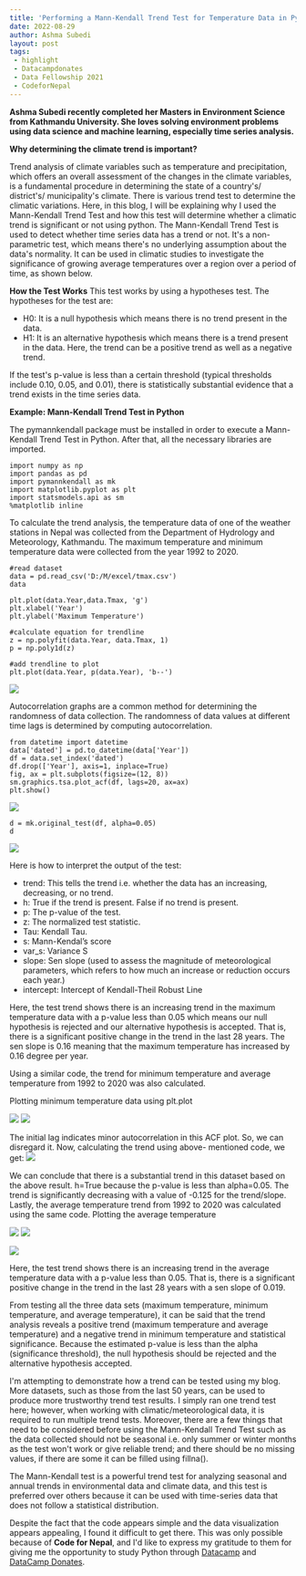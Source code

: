 ```yaml
---
title: 'Performing a Mann-Kendall Trend Test for Temperature Data in Python'
date: 2022-08-29
author: Ashma Subedi
layout: post
tags:
 - highlight
 - Datacampdonates 
 - Data Fellowship 2021
 - CodeforNepal
---
```


**Ashma Subedi recently completed her Masters in Environment Science from Kathmandu University. She loves solving environment problems using data science and machine learning, especially time series analysis.**

**Why determining the climate trend is important?**

Trend analysis of climate variables such as temperature and precipitation, which offers an overall assessment of the changes in the climate variables, is a fundamental procedure in determining the state of a country's/ district's/ municipality's climate. There is various trend test to determine the climatic variations. Here, in this blog, I will be explaining why I used the Mann-Kendall Trend Test and how this test will determine whether a climatic trend is significant or not using python. The Mann-Kendall Trend Test is used to detect whether time series data has a trend or not. It's a non-parametric test, which means there's no underlying assumption about the data's normality. It can be used in climatic studies to investigate the significance of growing average temperatures over a region over a period of time, as shown below.

**How the Test Works**
This test works by using a hypotheses test. The hypotheses for the test are: 

* H0: It is a null hypothesis which means there is no trend present in the data.
* H1: It is an alternative hypothesis which means there is a trend present in the data. Here, the trend can be a positive trend as well as a negative trend. 

If the test's p-value is less than a certain threshold (typical thresholds include 0.10, 0.05, and 0.01), there is statistically substantial evidence that a trend exists in the time series data.

**Example: Mann-Kendall Trend Test in Python**

The pymannkendall package must be installed in order to execute a Mann-Kendall Trend Test in Python. After that, all the necessary libraries are imported. 

```
import numpy as np
import pandas as pd
import pymannkendall as mk
import matplotlib.pyplot as plt
import statsmodels.api as sm
%matplotlib inline
```
To calculate the trend analysis, the temperature data of one of the weather stations in Nepal was collected from the Department of Hydrology and Meteorology, Kathmandu. The maximum temperature and minimum temperature data were collected from the year 1992 to 2020.
```
#read dataset
data = pd.read_csv('D:/M/excel/tmax.csv')
data
```
```
plt.plot(data.Year,data.Tmax, 'g')
plt.xlabel('Year')
plt.ylabel('Maximum Temperature')

#calculate equation for trendline
z = np.polyfit(data.Year, data.Tmax, 1)
p = np.poly1d(z)

#add trendline to plot
plt.plot(data.Year, p(data.Year), 'b--')
```
![](https://github.com/ashmasubedi0/Mann-Kendall-Trend-Test/raw/main/tmax.png)

Autocorrelation graphs are a common method for determining the randomness of data collection. The randomness of data values at different time lags is determined by computing autocorrelation. 
```
from datetime import datetime
data['dated'] = pd.to_datetime(data['Year'])
df = data.set_index('dated')
df.drop(['Year'], axis=1, inplace=True)
fig, ax = plt.subplots(figsize=(12, 8))
sm.graphics.tsa.plot_acf(df, lags=20, ax=ax)
plt.show()
```
![](https://github.com/ashmasubedi0/Mann-Kendall-Trend-Test/raw/main/auto_tmax.png)

```
d = mk.original_test(df, alpha=0.05)
d
```
![](https://github.com/ashmasubedi0/Mann-Kendall-Trend-Test/raw/main/tmin.png)

Here is how to interpret the output of the test:
* trend: This tells the trend i.e. whether the data has an increasing, decreasing, or no trend.
* h: True if the trend is present. False if no trend is present.
* p: The p-value of the test.
* z: The normalized test statistic.
* Tau: Kendall Tau.
* s: Mann-Kendal’s score
* var_s: Variance S
* slope: Sen slope (used to assess the magnitude of meteorological parameters, which refers to how much an increase or reduction occurs each year.)
* intercept: Intercept of Kendall-Theil Robust Line


Here, the test trend shows there is an increasing trend in the maximum temperature data with a p-value less than 0.05 which means our null hypothesis is rejected and our alternative hypothesis is accepted. That is, there is a significant positive change in the trend in the last 28 years. The sen slope is 0.16 meaning that the maximum temperature has increased by 0.16 degree per year. 

Using a similar code, the trend for minimum temperature and average temperature from 1992 to 2020 was also calculated. 

Plotting minimum temperature data using plt.plot

![](https://github.com/ashmasubedi0/Mann-Kendall-Trend-Test/raw/main/tmin.png)
![](https://github.com/ashmasubedi0/Mann-Kendall-Trend-Test/raw/main/auto_tmin.png)

The initial lag indicates minor autocorrelation in this ACF plot. So, we can disregard it. Now, calculating the trend using above- mentioned code, we get:
![](https://github.com/ashmasubedi0/Mann-Kendall-Trend-Test/raw/main/senslope_tmin.jpg)

We can conclude that there is a substantial trend in this dataset based on the above result. h=True because the p-value is less than alpha=0.05. The trend is significantly decreasing with a value of -0.125 for the trend/slope. Lastly, the average temperature trend from 1992 to 2020 was calculated using the same code. Plotting the average temperature


![](https://github.com/ashmasubedi0/Mann-Kendall-Trend-Test/raw/main/tavg.png)
![](https://github.com/ashmasubedi0/Mann-Kendall-Trend-Test/raw/main/auto_tavg.png)

![](https://github.com/ashmasubedi0/Mann-Kendall-Trend-Test/raw/main/senslope_tavg.jpg)

Here, the test trend shows there is an increasing trend in the average temperature data with a p-value less than 0.05. That is, there is a significant positive change in the trend in the last 28 years with a sen slope of 0.019. 

From testing all the three data sets (maximum temperature, minimum temperature, and average temperature), it can be said that the trend analysis reveals a positive trend (maximum temperature and average temperature) and a negative trend in minimum temperature and statistical significance. Because the estimated p-value is less than the alpha (significance threshold), the null hypothesis should be rejected and the alternative hypothesis accepted. 

I'm attempting to demonstrate how a trend can be tested using my blog. More datasets, such as those from the last 50 years, can be used to produce more trustworthy trend test results. I simply ran one trend test here; however, when working with climatic/meteorological data, it is required to run multiple trend tests. Moreover, there are a few things that need to be considered before using the Mann-Kendall Trend Test such as the data collected should not be seasonal i.e. only summer or winter months as the test won't work or give reliable trend; and there should be no missing values, if there are some it can be filled using fillna().

The Mann-Kendall test is a powerful trend test for analyzing seasonal and annual trends in environmental data and climate data, and this test is preferred over others because it can be used with time-series data that does not follow a statistical distribution.

Despite the fact that the code appears simple and the data visualization appears appealing, I found it difficult to get there. This was only possible because of **Code for Nepal**, and I'd like to express my gratitude to them for giving me the opportunity to study Python through [Datacamp](https://www.datacamp.com/) and [DataCamp Donates](https://www.datacamp.com/donates).